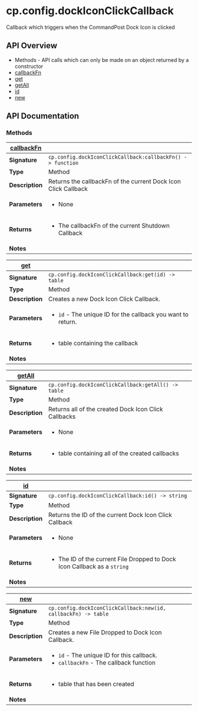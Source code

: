 # cp.config.dockIconClickCallback

Callback which triggers when the CommandPost Dock Icon is clicked

## API Overview
* Methods - API calls which can only be made on an object returned by a constructor
 * [callbackFn](#callbackFn)
 * [get](#get)
 * [getAll](#getAll)
 * [id](#id)
 * [new](#new)

## API Documentation

### Methods

| [callbackFn](#callbackFn)         |                                                                                     |
| --------------------------------------------|-------------------------------------------------------------------------------------|
| **Signature**                               | `cp.config.dockIconClickCallback:callbackFn() -> function`                                                                    |
| **Type**                                    | Method                                                                     |
| **Description**                             | Returns the callbackFn of the current Dock Icon Click Callback                                                                     |
| **Parameters**                              | <ul><li>None</li></ul> |
| **Returns**                                 | <ul><li>The callbackFn of the current Shutdown Callback</li></ul>          |
| **Notes**                                   | <ul></ul>                |

| [get](#get)         |                                                                                     |
| --------------------------------------------|-------------------------------------------------------------------------------------|
| **Signature**                               | `cp.config.dockIconClickCallback:get(id) -> table`                                                                    |
| **Type**                                    | Method                                                                     |
| **Description**                             | Creates a new Dock Icon Click Callback.                                                                     |
| **Parameters**                              | <ul><li>`id`		- The unique ID for the callback you want to return.</li></ul> |
| **Returns**                                 | <ul><li>table containing the callback</li></ul>          |
| **Notes**                                   | <ul></ul>                |

| [getAll](#getAll)         |                                                                                     |
| --------------------------------------------|-------------------------------------------------------------------------------------|
| **Signature**                               | `cp.config.dockIconClickCallback:getAll() -> table`                                                                    |
| **Type**                                    | Method                                                                     |
| **Description**                             | Returns all of the created Dock Icon Click Callbacks                                                                     |
| **Parameters**                              | <ul><li>None</li></ul> |
| **Returns**                                 | <ul><li>table containing all of the created callbacks</li></ul>          |
| **Notes**                                   | <ul></ul>                |

| [id](#id)         |                                                                                     |
| --------------------------------------------|-------------------------------------------------------------------------------------|
| **Signature**                               | `cp.config.dockIconClickCallback:id() -> string`                                                                    |
| **Type**                                    | Method                                                                     |
| **Description**                             | Returns the ID of the current Dock Icon Click Callback                                                                     |
| **Parameters**                              | <ul><li>None</li></ul> |
| **Returns**                                 | <ul><li>The ID of the current File Dropped to Dock Icon Callback as a `string`</li></ul>          |
| **Notes**                                   | <ul></ul>                |

| [new](#new)         |                                                                                     |
| --------------------------------------------|-------------------------------------------------------------------------------------|
| **Signature**                               | `cp.config.dockIconClickCallback:new(id, callbackFn) -> table`                                                                    |
| **Type**                                    | Method                                                                     |
| **Description**                             | Creates a new File Dropped to Dock Icon Callback.                                                                     |
| **Parameters**                              | <ul><li>`id` - The unique ID for this callback.</li><li>`callbackFn` - The callback function</li></ul> |
| **Returns**                                 | <ul><li>table that has been created</li></ul>          |
| **Notes**                                   | <ul></ul>                |

